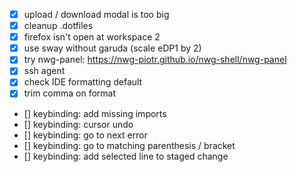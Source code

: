 - [x] upload / download modal is too big
- [x] cleanup .dotfiles
- [x] firefox isn't open at workspace 2
- [x] use sway without garuda (scale eDP1 by 2)
- [x] try nwg-panel: https://nwg-piotr.github.io/nwg-shell/nwg-panel
- [x] ssh agent
- [x] check IDE formatting default
- [x] trim comma on format
- [] keybinding: add missing imports
- [] keybinding: cursor undo
- [] keybinding: go to next error
- [] keybinding: go to matching parenthesis / bracket
- [] keybinding: add selected line to staged change
